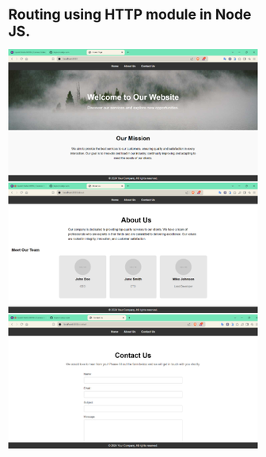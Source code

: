 # Routing using HTTP module in Node JS.


![HomePage](./images/home.png)
![AboutUsPage](./images/aboutus.png)
![ContactUsPage](./images/contactus.png)
